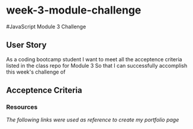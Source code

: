 # week-3-module-challenge

#JavaScript Module 3 Challenge

## User Story
As a coding bootcamp student
I want to meet all the acceptence criteria listed in the class repo for Module 3
So that I can successfully accomplish this week's challenge of 

## Acceptence Criteria


### Resources
*The following links were used as reference to create my portfolio page*


